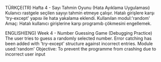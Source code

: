 TÜRKÇE(TR)
Hafta 4 - Sayı Tahmin Oyunu (Hata Ayıklama Uygulaması)
Kulanıcı rastgele seçilen sayıyı tahmin etmeye çalışır.
Hatalı girişlere karşı 'try-except' yapısı ile hata yakalama eklendi.
Kullanılan modul:'random'
Amaç: Hatalı kullanıcı girişlerine karşı programıb çökmesini engellemek.

ENGLISH(ENG)
Week 4 - Number Guessing Game (Debugging Practice)
The user tries to guess a randomly selected number.
Error catching has been added with 'try-except' structure against incorrect entries.
Module used:'random'
Objective: To prevent the programme from crashing due to incorrect user input
